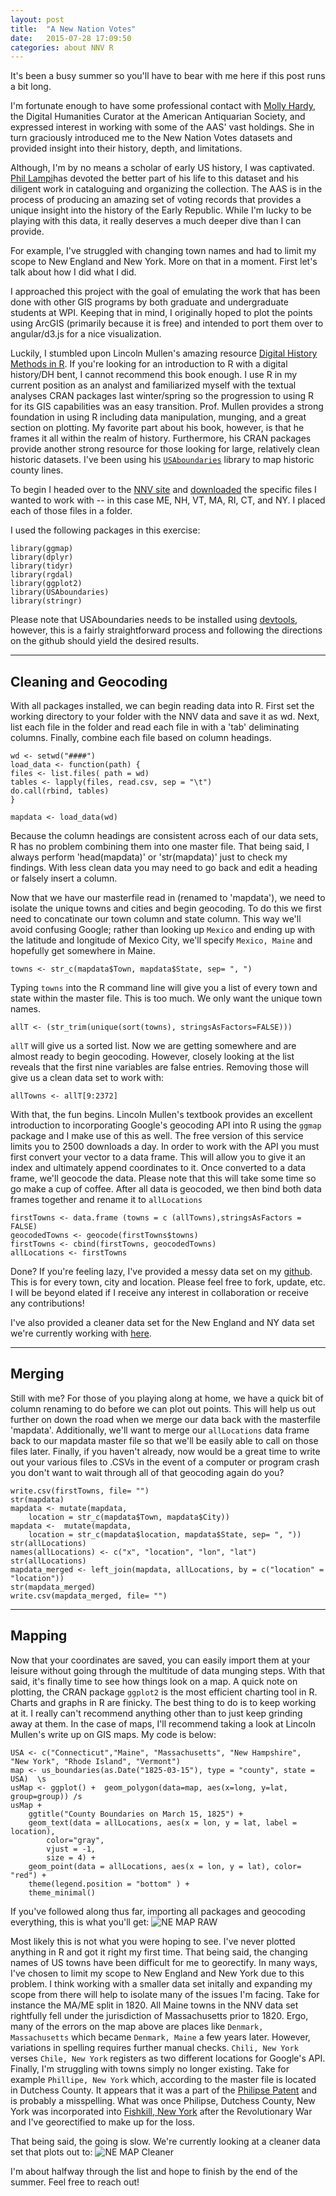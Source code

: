 ```yaml
---
layout: post
title:  "A New Nation Votes"
date:   2015-07-28 17:09:50
categories: about NNV R
---
```

It's been a busy summer so you'll have to bear with me here if this post runs a bit long.

I'm fortunate enough to have some professional contact with [Molly Hardy](http://www.twitter.com/mollyhardy), the Digital Humanities Curator at the American Antiquarian Society, and expressed interest in working with some of the AAS' vast holdings. She in turn graciously introduced me to the New Nation Votes datasets and provided insight into their history, depth, and limitations.

Although, I'm by no means a scholar of early US history, I was captivated. [Phil Lampi](http://www.neh.gov/humanities/2008/januaryfebruary/feature/the-orphan-scholar)has devoted the better part of his life to this dataset and his diligent work in cataloguing and organizing the collection. The AAS is in the process of producing an amazing set of voting records that provides a unique insight into the history of the Early Republic. While I'm lucky to be playing with this data, it really deserves a much deeper dive than I can provide.

For example, I've struggled with changing town names and had to limit my scope to New England and New York.  More on that in a moment. First let's talk about how I did what I did.

I approached this project with the goal of emulating the work that has been done with other GIS programs by both graduate and undergraduate students at WPI. Keeping that in mind, I originally hoped to plot the points using ArcGIS (primarily because it is free) and intended to port them over to angular/d3.js for a nice visualization. 

Luckily, I stumbled upon Lincoln Mullen's amazing resource [Digital History Methods in R](http://lincolnmullen.com/projects/dh-r/). If you're looking for an introduction to R with a digital history/DH bent, I cannot recommend this book enough. I use R in my current position as an analyst and familiarized myself with the textual analyses CRAN packages last winter/spring so the progression to using R for its GIS capabilities was an easy transition. Prof. Mullen provides a strong foundation in using R including data manipulation, munging, and a great section on plotting. My favorite part about his book, however, is that he frames it all within the realm of history. Furthermore, his CRAN packages provide another strong resource for those looking for large, relatively clean historic datasets. I've been using his  [`USAboundaries`](https://cran.r-project.org/web/packages/USAboundaries/USAboundaries.pdf) library to map historic county lines. 

To begin I headed over to the [NNV site](http://elections.lib.tufts.edu/) and [downloaded](http://dl.tufts.edu/election_datasets) the specific files I wanted to work with -- in this case ME, NH, VT, MA, RI, CT, and NY. I placed each of those files in a folder. 

 
I used the following packages in this exercise:

```
library(ggmap)
library(dplyr)
library(tidyr)
library(rgdal)
library(ggplot2)
library(USAboundaries)
library(stringr)
```


Please note that USAboundaries needs to be installed using [devtools](https://github.com/hadley/devtools), however, this is a fairly straightforward process and following the directions on the github should yield the desired results.

---

<h2>Cleaning and Geocoding</h2>


With all packages installed, we can begin reading data into R. First set the working directory to your folder with the NNV data and save it as wd. Next, list each file in the folder and read each file in with a 'tab' deliminating columns. Finally, combine each file based on column headings.

```
wd <- setwd("####")
load_data <- function(path) { 
files <- list.files( path = wd)
tables <- lapply(files, read.csv, sep = "\t")
do.call(rbind, tables)
}

mapdata <- load_data(wd)
```

Because the column headings are consistent across each of our data sets, R has no problem combining them into one master file. That being said, I always perform 'head(mapdata)' or 'str(mapdata)' just to check my findings. With less clean data you may need to go back and edit a heading or falsely insert a column.


 Now that we have our masterfile read in (renamed to 'mapdata'), we need to isolate the unique towns and cities and begin geocoding. To do this we first need to concatinate our town column and state column. This way we'll avoid confusing Google; rather than looking up `Mexico` and ending up with the latitude and longitude of Mexico City, we'll specify `Mexico, Maine` and hopefully get somewhere in Maine.


```
towns <- str_c(mapdata$Town, mapdata$State, sep= ", ")
```

Typing `towns` into the R command line will give you a list of every town and state within the master file. This is too much. We only want the unique town names. 

```
allT <- (str_trim(unique(sort(towns), stringsAsFactors=FALSE)))
```

`allT` will give us a sorted list. Now we are getting somewhere and are almost ready to begin geocoding. However, closely looking at the list reveals that the first nine variables are false entries. Removing those will give us a clean data set to work with:

```
allTowns <- allT[9:2372]
```

With that, the fun begins. Lincoln Mullen's textbook provides an excellent introduction to incorporating Google's geocoding API into R using the `ggmap` package and I make use of this as well. The free version of this service limits you to 2500 downloads a day. In order to work with the API you must first convert your vector to a data frame. This will allow you to give it an index and ultimately append coordinates to it. Once converted to a data frame, we'll geocode the data. Please note that this will take some time so go make a cup of coffee. After all data is geocoded, we then bind both data frames together and rename it to `allLocations` 

```
firstTowns <- data.frame (towns = c (allTowns),stringsAsFactors = FALSE)
geocodedTowns <- geocode(firstTowns$towns)
firstTowns <- cbind(firstTowns, geocodedTowns)
allLocations <- firstTowns
```

Done? If you're feeling lazy, I've provided a messy data set on my [github](https://github.com/danieljohnevans/NNV-Geocoding). This is for every town, city and location. Please feel free to fork, update, etc. I will be beyond elated if I receive any interest in collaboration or receive any contributions!

I've also provided a cleaner data set for the New England and NY data set we're currently working with [here](https://github.com/danieljohnevans/NNV-Geocoding).

---

<h2>Merging</h2>

Still with me? For those of you playing along at home, we have a quick bit of column renaming to do before we can plot out points. This will help us out further on down the road when we merge our data back with the masterfile 'mapdata'. Additionally, we'll want to merge our `allLocations` data frame back to our mapdata master file so that we'll be easily able to call on those files later. Finally, if you haven't already, now would be a great time to write out your various files to .CSVs in the event of a computer or program crash you don't want to wait through all of that geocoding again do you?

```
write.csv(firstTowns, file= "")
str(mapdata)
mapdata <- mutate(mapdata, 
    location = str_c(mapdata$Town, mapdata$City))
mapdata <-  mutate(mapdata, 
    location = str_c(mapdata$location, mapdata$State, sep= ", "))
str(allLocations)
names(allLocations) <- c("x", "location", "lon", "lat")
str(allLocations)
mapdata_merged <- left_join(mapdata, allLocations, by = c("location" = "location"))
str(mapdata_merged)
write.csv(mapdata_merged, file= "")
```

---

<h2>Mapping</h2>

Now that your coordinates are saved, you can easily import them at your leisure without going through the multitude of data munging steps. With that said, it's finally time to see how things look on a map. A quick note on plotting, the CRAN package `ggplot2` is the most efficient charting tool in R. Charts and graphs in R are finicky. The best thing to do is to keep working at it. I really can't recommend anything other than to just keep grinding away at them. In the case of maps, I'll recommend taking a look at Lincoln Mullen's write up on GIS maps. My code is below:

```
USA <- c("Connecticut","Maine", "Massachusetts", "New Hampshire",  
"New York", "Rhode Island", "Vermont")  
map <- us_boundaries(as.Date("1825-03-15"), type = "county", state = USA)  \s
usMap <- ggplot() +  geom_polygon(data=map, aes(x=long, y=lat, group=group)) /s
usMap + 
    ggtitle("County Boundaries on March 15, 1825") + 
    geom_text(data = allLocations, aes(x = lon, y = lat, label = location),  
        color="gray", 
        vjust = -1, 
        size = 4) + 
    geom_point(data = allLocations, aes(x = lon, y = lat), color= "red") + 
    theme(legend.position = "bottom" ) + 
    theme_minimal() 
```

If you've followed along thus far, importing all packages and geocoding everything, this is what you'll get:
![NE MAP RAW](/assets/Rplot_raw.png)

Most likely this is not what you were hoping to see. I've never plotted anything in R and got it right my first time. That being said, the changing names of US towns have been difficult for me to georectify. In many ways, I've chosen to limit my scope to New England and New York due to this problem. I think working with a smaller data set initally and expanding my scope from there will help to isolate many of the issues I'm facing. Take for instance the MA/ME split in 1820. All Maine towns in the NNV data set rightfully fell under the jurisdiction of Massachusetts prior to 1820. Ergo, many of the errors on the map above are places like `Denmark, Massachusetts` which became `Denmark, Maine` a few years later. However, variations in spelling requires further manual checks. `Chili, New York` verses `Chile, New York` registers as two different locations for Google's API. Finally, I'm struggling with towns simply no longer existing. Take for example `Phillipe, New York` which, according to the master file is located in Dutchess County. It appears that it was a part of the [Philipse Patent](https://en.wikipedia.org/wiki/Philipse_Patent) and is probably a misspelling. What was once Philipse, Dutchess County, New York was incorporated into [Fishkill, New York](http://www.putnamcountyny.com/countyhistorian/boundary-changes/) after the Revolutionary War and I've georectified to make up for the loss. 

That being said, the going is slow. We're currently looking at a cleaner data set that plots out to:
![NE MAP Cleaner](/assets/Rplot_clean.png)

I'm about halfway through the list and hope to finish by the end of the summer. Feel free to reach out!